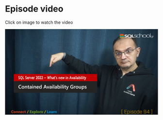 # Episode video

Click on image to watch the video

[![Watch the video](./ytimage.png)](https://youtu.be/kCELg5BPfB0)
